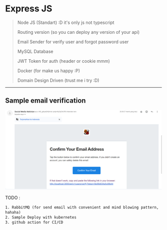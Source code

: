 # Express JS

> Node JS (Standart) :D it's only js not typescript
>
> Routing version (so you can deploy any version of your api)
>
> Email Sender for verify user and forgot password user
>
> MySQL Database
>
> JWT Token for auth (header or cookie mmm)
>
> Docker (for make us happy :P)
>
> Domain Design Driven (trust me i try :D)

---

## Sample email verification

![Sample email verification](./email-verification.PNG)

TODO :

    1. RabbitMQ (for send email with convenient and mind blowing pattern, hahaha)
    2. Sample Deploy with kubernetes
    3. github action for CI/CD
